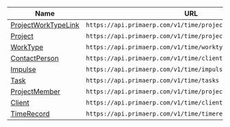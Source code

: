 | Name                | URL                                                            |
|---------------------|----------------------------------------------------------------|
| [ProjectWorkTypeLink](projectworktypelink.md) | `https://api.primaerp.com/v1/time/projects/{id}/worktypelinks` |
| [Project](project.md) | `https://api.primaerp.com/v1/time/projects`                    |
| [WorkType](worktype.md) | `https://api.primaerp.com/v1/time/worktypes`                   |
| [ContactPerson](contactperson.md) | `https://api.primaerp.com/v1/time/clients/{id}/contacts`       |
| [Impulse](impulse.md) | `https://api.primaerp.com/v1/time/impulses`                    |
| [Task](task.md) | `https://api.primaerp.com/v1/time/tasks`                       |
| [ProjectMember](projectmember.md) | `https://api.primaerp.com/v1/time/projects/{id}/members`       |
| [Client](client.md) | `https://api.primaerp.com/v1/time/clients`                     |
| [TimeRecord](timerecord.md) | `https://api.primaerp.com/v1/time/timerecords`                 |
